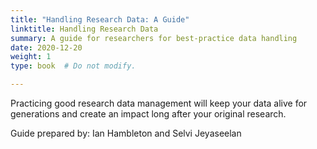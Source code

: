 ```yaml
---
title: "Handling Research Data: A Guide"
linktitle: Handling Research Data
summary: A guide for researchers for best-practice data handling
date: 2020-12-20
weight: 1
type: book  # Do not modify.

---
```


Practicing good research data management will keep your data alive for generations and create an impact long after your original research.

Guide prepared by: 
Ian Hambleton and Selvi Jeyaseelan
